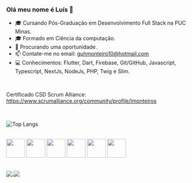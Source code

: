 ### Olá meu nome é Luís 👋


- 🎓 Cursando Pós-Graduação em Desenvolvimento Full Stack na PUC Minas.
- 🎓 Formado em Ciência da computação.
- 💼 Procurando uma oportunidade.
- 📫 Contate-me no email: <a> guhmonteiro10@hotmail.com </a>
- 💻 Conhecimentos: Flutter, Dart, Firebase, Git/GitHub, Javascript, Typescript, NextJs, NodeJs, PHP, Twig e Slim.

<br>

Certificado CSD Scrum Alliance: https://www.scrumalliance.org/community/profile/lmonteiros

<br>

![Top Langs](https://github-readme-stats.vercel.app/api/top-langs/?username=Luis020-hub&size_weight=0.5&count_weight=0.5&show_icons=true&theme=transparent)


<div style="display: inline_block"> <br>
	
  <img height="50em" src="https://cdn.jsdelivr.net/gh/devicons/devicon/icons/html5/html5-original.svg" />
  <img height="50em" src="https://cdn.jsdelivr.net/gh/devicons/devicon/icons/css3/css3-original.svg" />
  <img height="50em" src="https://cdn.jsdelivr.net/gh/devicons/devicon/icons/javascript/javascript-original.svg" />
  <img height="50em" src="https://cdn.jsdelivr.net/gh/devicons/devicon/icons/typescript/typescript-original.svg" />
  <img height="50em" src="https://cdn.jsdelivr.net/gh/devicons/devicon/icons/nextjs/nextjs-line.svg" />
  <img height="50em" src="https://cdn.jsdelivr.net/gh/devicons/devicon/icons/flutter/flutter-original.svg" />
	
</div>

 ##
 
<div style="display: inline_block">
	<a href="https://github.com/Luis020-hub" style="align:left">
		<img align="center" src="https://img.shields.io/badge/GitHub-100000?style=for-the-badge&logo=github&logoColor=white"/>
	</a>
	<a href="https://www.linkedin.com/in/luis-gustavo-monteiro-santos-9b0300182/"> 
		<img align="center" src="https://img.shields.io/badge/LinkedIn-0077B5?style=for-the-badge&logo=linkedin&logoColor=white"/> 
	</a>
</div>
